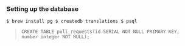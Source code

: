 ### Setting up the database

``
$ brew install pg
$ createdb translations
$ psql
``

> `CREATE TABLE pull_requests(id SERIAL NOT NULL PRIMARY KEY, number integer NOT NULL);`

